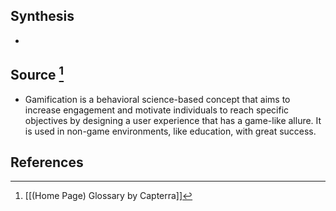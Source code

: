 ## Synthesis
- 
## Source [^1]
- Gamification is a behavioral science-based concept that aims to increase engagement and motivate individuals to reach specific objectives by designing a user experience that has a game-like allure. It is used in non-game environments, like education, with great success.
## References

[^1]: [[(Home Page) Glossary by Capterra]]